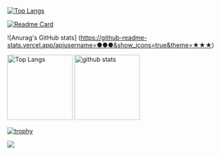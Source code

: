 [![Top Langs](https://github-readme-stats.vercel.app/api/top-langs/?username=●●●&theme=▲▲▲&layout=★★★)](https://github.com/anuraghazra/github-readme-stats)

[![Readme Card](https://github-readme-stats.vercel.app/api/pin/?username=●●●&repo=▲▲▲&theme=★★★)](https://github.com/●●●/▲▲▲)

![Anurag's GitHub stats]
(https://github-readme-stats.vercel.app/apiusername=●●●&show_icons=true&theme=★★★)

<p align="left"> 
  <img alt="Top Langs" height="150px" src="https://github-readme-stats.vercel.app/api/top-langs/?username=Konagawa&layout=compact&count_private=true&show_icons=true&theme=tokyonight" />
  <img alt="github stats" height="150px" src="https://github-readme-stats.vercel.app/api?username=Konagawa&count_private=true&show_icons=true&show_icons=true&theme=tokyonight" />
</p>

[![trophy](https://github-profile-trophy.vercel.app/?username=●●●&theme=★★★&column=7)](https://github.com/ryo-ma/github-profile-trophy)

[![](https://github-readme-streak-stats.herokuapp.com/?user=●●●&theme=★★★)](https://github-readme-streak-stats.herokuapp.com/?user=●●●&theme=★★★)
